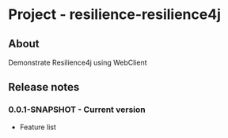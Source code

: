 # Project - resilience-resilience4j

## About

Demonstrate Resilience4j using WebClient

## Release notes

### 0.0.1-SNAPSHOT - Current version

* Feature list